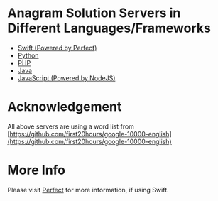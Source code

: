# Anagram Solution Servers in Different Languages/Frameworks

- [Swift (Powered by Perfect)](Swift/)
- [Python](Python/)
- [PHP](PHP/)
- [Java](Java/)
- [JavaScript (Powered by NodeJS)](JavaScript/)

# Acknowledgement

All above servers are using a word list from [https://github.com/first20hours/google-10000-english](https://github.com/first20hours/google-10000-english)

# More Info

Please visit [Perfect](https://github.com/PerfectlySoft) for more information, if using Swift.

